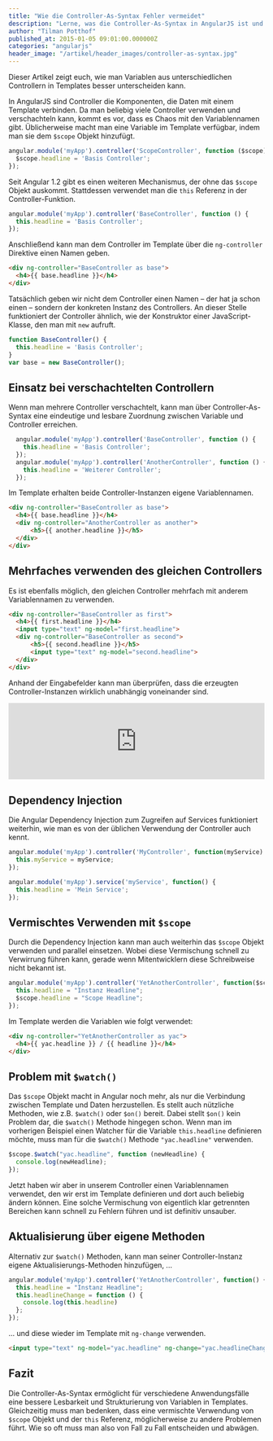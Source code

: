```yaml
---
title: "Wie die Controller-As-Syntax Fehler vermeidet"
description: "Lerne, was die Controller-As-Syntax in AngularJS ist und wie du damit Fehler vermeidest. Mehr im Artikel!"
author: "Tilman Potthof"
published_at: 2015-01-05 09:01:00.000000Z
categories: "angularjs"
header_image: "/artikel/header_images/controller-as-syntax.jpg"
---
```


Dieser Artikel zeigt euch, wie man Variablen aus unterschiedlichen Controllern in Templates besser unterscheiden kann.

In AngularJS sind Controller die Komponenten, die Daten mit einem Template verbinden.
Da man beliebig viele Controller verwenden und verschachteln kann, kommt es vor, dass es Chaos mit den Variablennamen gibt.
Üblicherweise macht man eine Variable im Template verfügbar, indem man sie dem `$scope` Objekt hinzufügt.

```javascript
angular.module('myApp').controller('ScopeController', function ($scope) {
  $scope.headline = 'Basis Controller';
});
```

Seit Angular 1.2 gibt es einen weiteren Mechanismus, der ohne das `$scope` Objekt auskommt.
Stattdessen verwendet man die `this` Referenz in der Controller-Funktion.

```javascript
angular.module('myApp').controller('BaseController', function () {
  this.headline = 'Basis Controller';
});
```
Anschließend kann man dem Controller im Template über die `ng-controller` Direktive einen Namen geben.

```html
<div ng-controller="BaseController as base">
  <h4>{{ base.headline }}</h4>
</div>
```

Tatsächlich geben wir nicht dem Controller einen Namen – der hat ja schon einen – sondern der konkreten Instanz des Controllers.
An dieser Stelle funktioniert der Controller ähnlich, wie der Konstruktor einer JavaScript-Klasse, den man mit `new` aufruft.

```javascript
function BaseController() {
  this.headline = 'Basis Controller';
}
var base = new BaseController();
```

## Einsatz bei verschachtelten Controllern

Wenn man mehrere Controller verschachtelt, kann man über Controller-As-Syntax eine eindeutige und lesbare Zuordnung zwischen Variable und Controller erreichen.

```javascript
  angular.module('myApp').controller('BaseController', function () {
    this.headline = 'Basis Controller';
  });
  angular.module('myApp').controller('AnotherController', function () {
    this.headline = 'Weiterer Controller';
  });
```

Im Template erhalten beide Controller-Instanzen eigene Variablennamen.

```html
<div ng-controller="BaseController as base">
  <h4>{{ base.headline }}</h4>
  <div ng-controller="AnotherController as another">
      <h5>{{ another.headline }}</h5>
  </div>
</div>
```

## Mehrfaches verwenden des gleichen Controllers

Es ist ebenfalls möglich, den gleichen Controller mehrfach mit anderem Variablennamen zu verwenden.

```html
<div ng-controller="BaseController as first">
  <h4>{{ first.headline }}</h4>
  <input type="text" ng-model="first.headline">
  <div ng-controller="BaseController as second">
      <h5>{{ second.headline }}</h5>
      <input type="text" ng-model="second.headline">
  </div>
</div>
```

Anhand der Eingabefelder kann man überprüfen, dass die erzeugten Controller-Instanzen wirklich unabhängig voneinander sind.

<iframe src="https://angularjs-de.github.io/plunker-mirror-angularjs.de/embed.plnkr.co/Sh6BGgpxygAbys97aNMa/preview.html" style="width:100%;height:150px;border:0"></iframe>


## Dependency Injection

Die Angular Dependency Injection zum Zugreifen auf Services funktioniert weiterhin, wie man es von der üblichen Verwendung der Controller auch kennt.

```javascript
angular.module('myApp').controller('MyController', function(myService) {
  this.myService = myService;
});

angular.module('myApp').service('myService', function() {
  this.headline = 'Mein Service';
});
```

## Vermischtes Verwenden mit `$scope`

Durch die Dependency Injection kann man auch weiterhin das `$scope` Objekt verwenden und parallel einsetzen.
Wobei diese Vermischung schnell zu Verwirrung führen kann, gerade wenn Mitentwicklern diese Schreibweise nicht bekannt ist.

```javascript
angular.module('myApp').controller('YetAnotherController', function($scope) {
  this.headline = "Instanz Headline";
  $scope.headline = "Scope Headline";
});
```

Im Template werden die Variablen wie folgt verwendet:

```html
<div ng-controller="YetAnotherController as yac">
  <h4>{{ yac.headline }} / {{ headline }}</h4>
</div>
```


## Problem mit `$watch()`

Das `$scope` Objekt macht in Angular noch mehr, als nur die Verbindung zwischen Template und Daten herzustellen.
Es stellt auch nützliche Methoden, wie z.B. `$watch()` oder `$on()` bereit.
Dabei stellt `$on()` kein Problem dar, die `$watch()` Methode hingegen schon.
Wenn man im vorherigen Beispiel einen Watcher für die Variable `this.headline` definieren möchte, muss man für die `$watch()` Methode `"yac.headline"` verwenden.

```javascript
$scope.$watch("yac.headline", function (newHeadline) {
  console.log(newHeadline);
});
```

Jetzt haben wir aber in unserem Controller einen Variablennamen verwendet, den wir erst im Template definieren und dort auch beliebig ändern können.
Eine solche Vermischung von eigentlich klar getrennten Bereichen kann schnell zu Fehlern führen und ist definitiv unsauber.

## Aktualisierung über eigene Methoden

Alternativ zur `$watch()` Methoden, kann man seiner Controller-Instanz eigene Aktualisierungs-Methoden hinzufügen, ...

```javascript
angular.module('myApp').controller('YetAnotherController', function() {
  this.headline = "Instanz Headline";
  this.headlineChange = function () {
    console.log(this.headline)
  };
});
```

... und diese wieder im Template mit `ng-change` verwenden.

```html
<input type="text" ng-model="yac.headline" ng-change="yac.headlineChange()"/>
```

## Fazit

Die Controller-As-Syntax ermöglicht für verschiedene Anwendungsfälle eine bessere Lesbarkeit und Strukturierung von Variablen in Templates.
Gleichzeitig muss man bedenken, dass eine vermischte Verwendung von `$scope` Objekt und der `this` Referenz, möglicherweise zu andere Problemen führt.
Wie so oft muss man also von Fall zu Fall entscheiden und abwägen.
